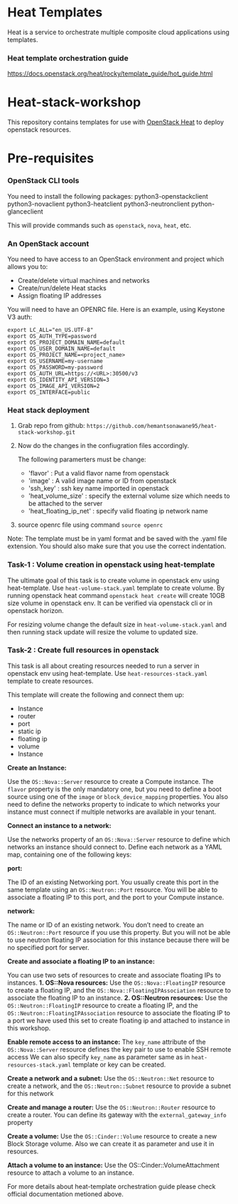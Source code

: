 # Heat Templates
Heat is a service to orchestrate multiple composite cloud applications using templates.

### Heat template orchestration guide
https://docs.openstack.org/heat/rocky/template_guide/hot_guide.html

# Heat-stack-workshop
This repository contains templates for use with [OpenStack Heat](https://wiki.openstack.org/wiki/Heat) to deploy openstack resources.

# Pre-requisites

### OpenStack CLI tools

You need to install the following packages: 
python3-openstackclient 
python3-novaclient 
python3-heatclient 
python3-neutronclient 
python-glanceclient

This will provide commands such as `openstack`, `nova`, `heat`, etc.

### An OpenStack account

You need to have access to an OpenStack environment and project which allows
you to:

* Create/delete virtual machines and networks
* Create/run/delete Heat stacks
* Assign floating IP addresses

You will need to have an OPENRC file.  Here is an example, using Keystone V3
auth:
```
export LC_ALL="en_US.UTF-8"
export OS_AUTH_TYPE=password
export OS_PROJECT_DOMAIN_NAME=default
export OS_USER_DOMAIN_NAME=default
export OS_PROJECT_NAME=<project_name>
export OS_USERNAME=my-username
export OS_PASSWORD=my-password
export OS_AUTH_URL=https://<URL>:30500/v3
export OS_IDENTITY_API_VERSION=3
export OS_IMAGE_API_VERSION=2
export OS_INTERFACE=public
```
### Heat stack deployment

  1. Grab repo from github:
     ```https://github.com/hemantsonawane95/heat-stack-workshop.git```
  2. Now do the changes in the confiugration files accordingly.
     
     The following paramerters must be change:
     * 'flavor' : Put a valid flavor name from openstack
     * 'image'  : A valid image name or ID from openstack
     * 'ssh_key' : ssh key name imported in openstack
     * 'heat_volume_size' : specify the external volume size which needs to be attached to the server
     * 'heat_floating_ip_net' : specify valid floating ip network name
  3. source openrc file using command `source openrc`

Note: The template must be in yaml format and be saved with the .yaml file extension. You should also make sure that you use the correct indentation. 

### Task-1 : Volume creation in openstack using heat-template

The ultimate goal of this task is to create volume in openstack env using heat-template. Use `heat-volume-stack.yaml` template to create volume. 
By running openstack heat command `openstack heat create` will create 10GB size volume in openstack env. It can be verified via openstack cli or in openstack horizon. 

For resizing volume change the default size in `heat-volume-stack.yaml` and then running stack update will resize the volume to updated size.


### Task-2 : Create full resources in openstack 

This task is all about creating resources needed to run a server in openstack env using heat-template. Use `heat-resources-stack.yaml` template to create resources.

This template will create the following and connect them up:
  
  * Instance
  * router
  * port 
  * static ip 
  * floating ip 
  * volume 
  * Instance 
  
**Create an Instance:**

Use the `OS::Nova::Server` resource to create a Compute instance. The `flavor` property is the only mandatory one, but you need to define a boot source using one of the `image` or `block_device_mapping` properties.
You also need to define the networks property to indicate to which networks your instance must connect if multiple networks are available in your tenant.

**Connect an instance to a network:**

Use the networks property of an `OS::Nova::Server` resource to define which networks an instance should connect to. Define each network as a YAML map, containing one of the following keys:

**port:**

The ID of an existing Networking port. You usually create this port in the same template using an `OS::Neutron::Port` resource. You will be able to associate a floating IP to this port, and the port to your Compute instance.

**network:**

The name or ID of an existing network. You don’t need to create an `OS::Neutron::Port` resource if you use this property. But you will not be able to use neutron floating IP association for this instance because there will be no specified port for server.

**Create and associate a floating IP to an instance:**

You can use two sets of resources to create and associate floating IPs to instances.
  **1. OS::Nova resources:**
    Use the `OS::Nova::FloatingIP` resource to create a floating IP, and the `OS::Nova::FloatingIPAssociation` resource to associate the floating IP to an instance.
  **2. OS::Neutron resources:**
    Use the `OS::Neutron::FloatingIP` resource to create a floating IP, and the `OS::Neutron::FloatingIPAssociation` resource to associate the floating IP to a port
    we have used this set to create floating ip and attached to instance in this workshop.

**Enable remote access to an instance:**
  The `key_name` attribute of the `OS::Nova::Server` resource defines the key pair to use to enable SSH remote access
  We can also specify `key_name` as parameter same as in `heat-resources-stack.yaml` template or key can be created.

**Create a network and a subnet:**
  Use the `OS::Neutron::Net` resource to create a network, and the `OS::Neutron::Subnet` resource to provide a subnet for this network

**Create and manage a router:** 
  Use the `OS::Neutron::Router` resource to create a router. You can define its gateway with the `external_gateway_info` property
  
**Create a volume:**
  Use the `OS::Cinder::Volume` resource to create a new Block Storage volume. Also we can create it as parameter and use it in resources.

**Attach a volume to an instance:**
  Use the OS::Cinder::VolumeAttachment resource to attach a volume to an instance.

For more details about heat-template orchestration guide please check official documentation metioned above.
